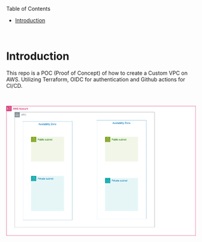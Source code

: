 Table of Contents

- [Introduction](#introduction)

<br>

# Introduction

This repo is a POC (Proof of Concept) of how to create a Custom VPC on AWS. Utilizing Terraform, OIDC for authentication and Github actions for CI/CD.

<br>

![Custom VPC](/images/Custom%20VPC.png)
